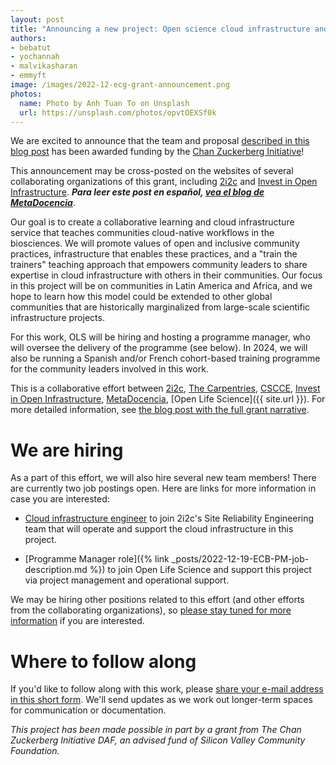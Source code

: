 ```yaml
---
layout: post
title: "Announcing a new project: Open science cloud infrastructure and training for communities in Latin America and Africa"
authors: 
- bebatut
- yochannah
- malvikasharan
- emmyft
image: /images/2022-12-ecg-grant-announcement.png
photos:
  name: Photo by Anh Tuan To on Unsplash
  url: https://unsplash.com/photos/opvtOEXSf0k
---
```


We are excited to announce that the team and proposal [described in this blog post](https://2i2c.org/blog/2022/czi-global-communities-proposal/) has been awarded funding by the [Chan Zuckerberg Initiative](https://chanzuckerberg.com/)!

This announcement may be cross-posted on the websites of several collaborating organizations of this grant, including [2i2c](https://2i2c.org/blog/2022/czi-global-communities-announcement/) and [Invest in Open Infrastructure](https://investinopen.org/blog/). ***Para leer este post en español, [vea el blog de MetaDocencia](https://www.metadocencia.org/post/infraestructura-nube/)***. 

Our goal is to create a collaborative learning and cloud infrastructure service that teaches communities cloud-native workflows in the biosciences. We will promote values of open and inclusive community practices, infrastructure that enables these practices, and a "train the trainers" teaching approach that empowers community leaders to share expertise in cloud infrastructure with others in their communities. Our focus in this project will be on communities in Latin America and Africa, and we hope to learn how this model could be extended to other global communities that are historically marginalized from large-scale scientific infrastructure projects.

For this work, OLS will be hiring and hosting a programme manager, who will oversee the delivery of the programme (see below). In 2024, we will also be running a Spanish and/or French cohort-based training programme for the community leaders involved in this work. 

This is a collaborative effort between [2i2c](https://2i2c.org), [The Carpentries](https://carpentries.org), [CSCCE](https://cscce.org), [Invest in Open Infrastructure](https://investinopen.org), [MetaDocencia](https://metadocencia.org), [Open Life Science]({{ site.url }}). For more detailed information, see [the blog post with the full grant narrative](https://2i2c.org/blog/2022/czi-global-communities-proposal/).

# We are hiring

As a part of this effort, we will also hire several new team members! There are currently two job postings open. Here are links for more information in case you are interested:

-   [Cloud infrastructure engineer](https://2i2c.org/jobs/2022/open-source-infrastructure-engineer/) to join 2i2c's Site Reliability Engineering team that will operate and support the cloud infrastructure in this project.

-   [Programme Manager role]({% link _posts/2022-12-19-ECB-PM-job-description.md %}) to join Open Life Science and support this project via project management and operational support.

We may be hiring other positions related to this effort (and other efforts from the collaborating organizations), so [please stay tuned for more information](https://forms.gle/5boZswKNUn2NcTUv9) if you are interested.

# Where to follow along

If you'd like to follow along with this work, please [share your e-mail address in this short form](https://forms.gle/5boZswKNUn2NcTUv9). We'll send updates as we work out longer-term spaces for communication or documentation.

*This project has been made possible in part by a grant from The Chan Zuckerberg Initiative DAF, an advised fund of Silicon Valley Community Foundation.*
